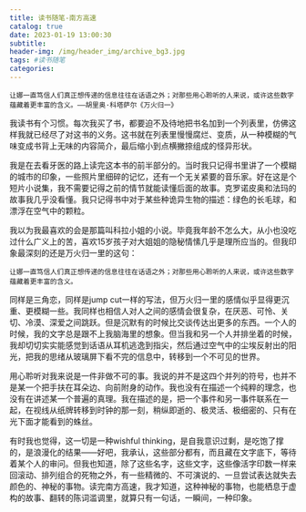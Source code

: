 ```yaml
---
title: 读书随笔-南方高速
catalog: true
date: 2023-01-19 13:00:30
subtitle:
header-img: /img/header_img/archive_bg3.jpg
tags: #读书随笔
categories:
---
```

	让娜一直笃信人们真正想传递的信息往往在话语之外；对那些用心聆听的人来说，或许这些数字蕴藏着更丰富的含义。——胡里奥·科塔萨尔《万火归一》

我读书有个习惯。每次我买了书，都要迫不及待地把书名加到一个列表里，仿佛这样我就已经尽了对这书的义务。这书就在列表里慢慢腐烂、变质，从一种模糊的气味变成书背上无味的内容简介，最后缩小到点横撇捺组成的怪异形状。

我是在去看牙医的路上读完这本书的前半部分的。当时我只记得书里讲了一个模糊的城市的印象，一些照片里细碎的记忆，还有一个无关紧要的音乐家。好在这是个短片小说集，我不需要记得之前的情节就能读懂后面的故事。克罗诺皮奥和法玛的故事我几乎没看懂。我只记得书中对于某些种诡异生物的描述：绿色的长毛球，和漂浮在空气中的颗粒。

我以为我最喜欢的会是那篇叫科拉小姐的小说。毕竟我年龄不怎么大，从小也没吃过什么广义上的苦，喜欢15岁孩子对大姐姐的隐秘情愫几乎是理所应当的。但我印象最深刻的还是万火归一里的这句：

	让娜一直笃信人们真正想传递的信息往往在话语之外；对那些用心聆听的人来说，或许这些数字蕴藏着更丰富的含义。
	
同样是三角恋，同样是jump cut一样的写法，但万火归一里的感情似乎显得更沉重、更模糊一些。我同样也相信人对人之间的感情会很复杂，在厌恶、可怜、关切、冷漠、深爱之间跳跃。但是沉默有的时候比交谈传达出更多的东西。一个人的时候，我的文字总是跟不上我脑海里的想象。但当我和另一个人并排坐着的时候，我却切切实实能感觉到话语从耳机逃逸到指尖，然后通过空气中的尘埃反射出的阳光，把我的思绪从玻璃屏下看不完的信息中，转移到一个不可见的世界。

用心聆听对我来说是一件非做不可的事。我说的并不是这四个并列的符号，也并不是某一个把手扶在耳朵边、向前附身的动作。我也没有在描述一个纯粹的理念，也没有在讲述某一个普遍的真理。我在描述的是，把一个事件和另一事件联系在一起，在视线从纸牌转移到时钟的那一刻，稍纵即逝的、极灵活、极细密的、只有在光下面才能看到的蛛丝。

有时我也觉得，这一切是一种wishful thinking，是自我意识过剩，是吃饱了撑的，是浪漫化的结果——好吧，我承认，这些部分都有，而且藏在文字底下，等待着某个人的审问。但我也知道，除了这些名字，这些文字，这些像活字印数一样来回滚动、排列组合的死物之外，有一些精微的、不可演说的、一旦尝试表达就失去颜色的、神秘的事物。读完南方高速，我才知道，这种神秘的事物，也能栖息于虚构的故事、翻转的陈词滥调里，就算只有一句话，一瞬间，一种印象。